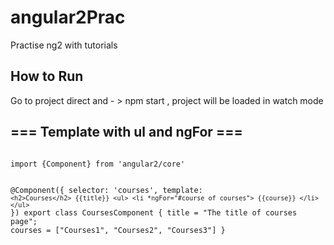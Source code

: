 # angular2Prac
Practise ng2 with tutorials

## How to Run
Go to project direct and - > npm start   , project will be loaded in watch mode

=== Template with ul and ngFor ===
----
<code>
import {Component} from 'angular2/core'

@Component({
    selector: 'courses',
    template: `
          <h2>Courses</h2>
          {{title}}
          <ul>
            <li *ngFor="#course of courses">
              {{course}}
            </li>
          </ul>
          `
})
export class CoursesComponent {
    title = "The title of courses page";
    courses = ["Courses1", "Courses2", "Courses3"]
}
</code>
